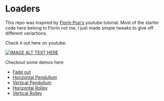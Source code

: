 # Loaders

This repo was inspired by [Florin Pop's](https://twitter.com/florinpop1705) youtube tutorial. Most of the starter code here belong to Florin not me, I just made simple tweaks to give off different variartions.

Check it out here on youtube.

[![IMAGE ALT TEXT HERE](https://img.youtube.com/vi/NpPrEWdnofU/0.jpg)](https://www.youtube.com/watch?v=NpPrEWdnofU)

Checkout some demos here

* [Fade out](https://nedyudombat.github.io/Loaders/dots/fade%20out/)
* [Horizontal Pendullum](https://nedyudombat.github.io/Loaders/dots/horizontal%20pendulum/)
* [Vertical Pendullum](https://nedyudombat.github.io/Loaders/dots/vertical%20pendulum/)
* [Horizontal Rolley](https://nedyudombat.github.io/Loaders/dots/horizontal%20rolley/)
* [Vertical Rolley](https://nedyudombat.github.io/Loaders/dots/vertical%20rolley/)